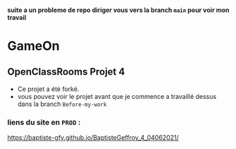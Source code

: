 #### suite a un probleme de repo diriger vous vers la branch `main` pour voir mon travail
# GameOn
## OpenClassRooms Projet 4
* Ce projet a été forké.
* vous pouvez voir le projet avant que je commence a travaillé dessus dans la branch `Before-my-work`

### liens du site en `PROD` : 
https://baptiste-gfy.github.io/BaptisteGeffroy_4_04062021/



